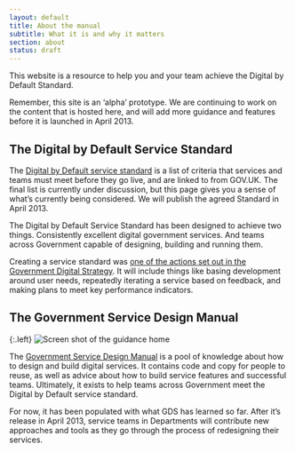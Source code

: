 ```yaml
---
layout: default
title: About the manual
subtitle: What it is and why it matters
section: about
status: draft
---
```


This website is a resource to help you and your team achieve the Digital by Default Standard. 

Remember, this site is an ‘alpha’ prototype. We are continuing to work on the content that is hosted here, and will add more guidance and features before it is launched in April 2013.

## The Digital by Default Service Standard

The [Digital by Default service standard](/digital-by-default) is a list of criteria that services and teams must meet before they go live, and are linked to from GOV.UK. The final list is currently under discussion, but this page gives you a sense of what’s currently being considered. We will publish the agreed Standard in April 2013.

The Digital by Default Service Standard has been designed to achieve two things. Consistently excellent digital government services. And teams across Government capable of designing, building and running them.

Creating a service standard was [one of the actions set out in the Government Digital Strategy](http://publications.cabinetoffice.gov.uk/digital/strategy/#initial-outline-of-proposed-digital-by-default-transactional-service-standard). It will include things like basing development around user needs, repeatedly iterating a service based on feedback, and making plans to meet key performance indicators.

## The Government Service Design Manual

{:.left}
![Screen shot of the guidance home](http://alphagov.files.wordpress.com/2013/01/screen-shot-2013-01-07-at-15-45-48-e1357574909251.png)

The [Government Service Design Manual](all-guides.html) is a pool of knowledge about how to design and build digital services. It contains code and copy for people to reuse, as well as advice about how to build service features and successful teams. Ultimately, it exists to help teams across Government meet the Digital by Default service standard.

For now, it has been populated with what GDS has learned so far. After it’s release in April 2013, service teams in Departments will contribute new approaches and tools as they go through the process of redesigning their services.





